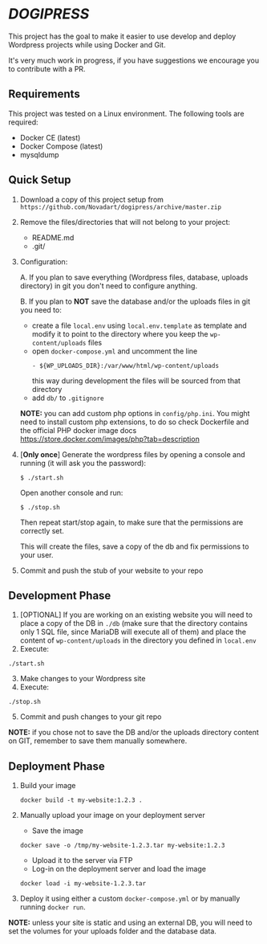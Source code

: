 # *DOGIPRESS*
This project has the goal to make it easier to use develop and deploy Wordpress projects while using Docker and Git.

It's very much work in progress, if you have suggestions we encourage you to contribute with a PR.

## Requirements
This project was tested on a Linux environment. The following tools are required:

* Docker CE (latest)
* Docker Compose (latest)
* mysqldump


## Quick Setup

1. Download a copy of this project setup from `https://github.com/Novadart/dogipress/archive/master.zip`

2. Remove the files/directories that will not belong to your project:
    * README.md
    * .git/
    
3. Configuration:
    
    A. If you plan to save everything (Wordpress files, database, uploads directory) in git you don't need to configure anything.
    
    B. If you plan to **NOT** save the database and/or the uploads files in git you need to:
       
      * create a file `local.env` using `local.env.template` as template and modify it to point to the directory where 
      you keep the `wp-content/uploads` files
      * open `docker-compose.yml` and uncomment the line
        ```
        - ${WP_UPLOADS_DIR}:/var/www/html/wp-content/uploads
        ```
        this way during development the files will be sourced from that directory
      * add `db/` to `.gitignore`
          
    **NOTE:** you can add custom php options in `config/php.ini`. You might need to install custom php extensions, to do 
    so check Dockerfile and the official PHP docker image docs https://store.docker.com/images/php?tab=description 

4. [**Only once**] Generate the wordpress files by opening a console and running (it will ask you the password):
    ```
    $ ./start.sh
    ```
    Open another console and run:
    ```
    $ ./stop.sh
    ```
    Then repeat start/stop again, to make sure that the permissions are correctly set.
    
    This will create the files, save a copy of the db and fix permissions to your user.
    
5. Commit and push the stub of your website to your repo


## Development Phase
1. [OPTIONAL] If you are working on an existing website you will need to place a copy of the DB in `./db` (make sure that 
the directory contains only 1 SQL file, since MariaDB will execute all of them) and place the content of `wp-content/uploads`
in the directory you defined in `local.env`
2. Execute:
  ```
  ./start.sh
  ```
3. Make changes to your Wordpress site
4. Execute:
  ```
  ./stop.sh
  ```
5. Commit and push changes to your git repo

**NOTE:** if you chose not to save the DB and/or the uploads directory content on GIT, remember to save them manually somewhere.


## Deployment Phase
1. Build your image
    ```
    docker build -t my-website:1.2.3 .
    ```

2. Manually upload your image on your deployment server
    * Save the image
    ```
    docker save -o /tmp/my-website-1.2.3.tar my-website:1.2.3

    ```
    * Upload it to the server via FTP
    * Log-in on the deployment server and load the image
    ```
    docker load -i my-website-1.2.3.tar
    ```
    
3. Deploy it using either a custom `docker-compose.yml` or by manually running `docker run`.

**NOTE:** unless your site is static and using an external DB, you will need to set the volumes for your uploads folder and 
the database data.